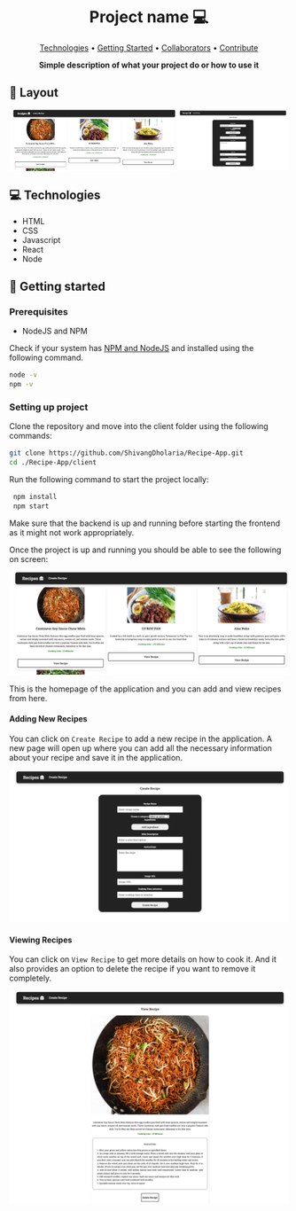 <h1 align="center" style="font-weight: bold;">Project name 💻</h1>

<p align="center">
 <a href="#tech">Technologies</a> • 
 <a href="#started">Getting Started</a> • 
  <a href="#colab">Collaborators</a> •
 <a href="#contribute">Contribute</a>
</p>

<p align="center">
    <b>Simple description of what your project do or how to use it</b>
</p>


<h2 id="layout">🎨 Layout</h2>

<div style="display: flex; align-items: center; justify-content: space-around">
  <img src="images/homepage.png" alt="Image 1" width="300">
  <img src="images/recipe-add.png" alt="Image 2" width="200">
</div>

<h2 id="technologies">💻 Technologies</h2>

- HTML
- CSS
- Javascript
- React
- Node
<h2 id="started">🚀 Getting started</h2>

<h3>Prerequisites</h3>

- NodeJS and NPM

Check if your system has [NPM and NodeJS](https://www.geeksforgeeks.org/how-to-download-and-install-node-js-and-npm/) and installed using the following command.
```bash
node -v
npm -v
```
<h3>Setting up project</h3>

Clone the repository and move into the client folder using the following commands: 
```bash
git clone https://github.com/ShivangDholaria/Recipe-App.git
cd ./Recipe-App/client
```

Run the following command to start the project locally:

```bash
 npm install 
 npm start
```

Make sure that the backend is up and running before starting the frontend as it might not work appropriately. 

Once the project is up and running you should be able to see the following on screen:

![Homepage](./images/homepage.png)

This is the homepage of the application and you can add and view recipes from here.

<h4>Adding New Recipes</h4>

You can click on `Create Recipe` to add a new recipe in the application. A new page will open up where you can add all the necessary information about your recipe and save it in the application.

![Add Recipe](./images/recipe-add.png)

<h4>Viewing Recipes</h4>

You can click on `View Recipe` to get more details on how to cook it. And it also provides an option to delete the recipe if you want to remove it completely.

![Recipe View](./images/recipe-view.png)
